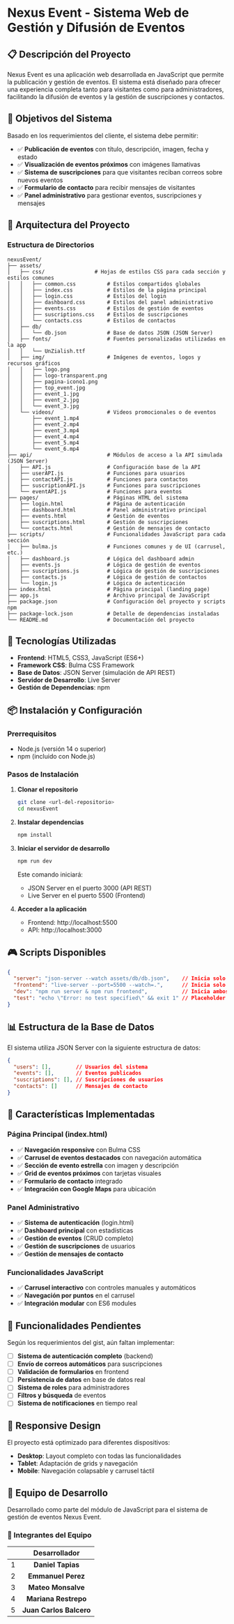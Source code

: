 # Nexus Event - Sistema Web de Gestión y Difusión de Eventos

## 📋 Descripción del Proyecto

Nexus Event es una aplicación web desarrollada en JavaScript que permite la publicación y gestión de eventos. El sistema está diseñado para ofrecer una experiencia completa tanto para visitantes como para administradores, facilitando la difusión de eventos y la gestión de suscripciones y contactos.

## 🎯 Objetivos del Sistema

Basado en los requerimientos del cliente, el sistema debe permitir:

- ✅ **Publicación de eventos** con título, descripción, imagen, fecha y estado
- ✅ **Visualización de eventos próximos** con imágenes llamativas
- ✅ **Sistema de suscripciones** para que visitantes reciban correos sobre nuevos eventos
- ✅ **Formulario de contacto** para recibir mensajes de visitantes
- ✅ **Panel administrativo** para gestionar eventos, suscripciones y mensajes

## 🏢 Arquitectura del Proyecto

### Estructura de Directorios

```
nexusEvent/
├── assets/
│   ├── css/                # Hojas de estilos CSS para cada sección y estilos comunes
│   │   ├── common.css          # Estilos compartidos globales
│   │   ├── index.css           # Estilos de la página principal
│   │   ├── login.css           # Estilos del login
│   │   ├── dashboard.css       # Estilos del panel administrativo
│   │   ├── events.css          # Estilos de gestión de eventos
│   │   ├── suscriptions.css    # Estilos de suscripciones
│   │   └── contacts.css        # Estilos de contactos
│   ├── db/
│   │   └── db.json             # Base de datos JSON (JSON Server)
│   ├── fonts/                  # Fuentes personalizadas utilizadas en la app
│   │   └── UnZialish.ttf
│   ├── img/                    # Imágenes de eventos, logos y recursos gráficos
│   │   ├── logo.png
│   │   ├── logo-transparent.png
│   │   ├── pagina-icono1.png
│   │   ├── top_event.jpg
│   │   ├── event_1.jpg
│   │   ├── event_2.jpg
│   │   └── event_3.jpg
│   └── videos/                 # Videos promocionales o de eventos
│       ├── event_1.mp4
│       ├── event_2.mp4
│       ├── event_3.mp4
│       ├── event_4.mp4
│       ├── event_5.mp4
│       └── event_6.mp4
├── api/                        # Módulos de acceso a la API simulada (JSON Server)
│   ├── API.js                  # Configuración base de la API
│   ├── userAPI.js              # Funciones para usuarios
│   ├── contactAPI.js           # Funciones para contactos
│   ├── suscriptionAPI.js       # Funciones para suscripciones
│   └── eventAPI.js             # Funciones para eventos
├── pages/                      # Páginas HTML del sistema
│   ├── login.html              # Página de autenticación
│   ├── dashboard.html          # Panel administrativo principal
│   ├── events.html             # Gestión de eventos
│   ├── suscriptions.html       # Gestión de suscripciones
│   └── contacts.html           # Gestión de mensajes de contacto
├── scripts/                    # Funcionalidades JavaScript para cada sección
│   ├── bulma.js                # Funciones comunes y de UI (carrusel, etc.)
│   ├── dashboard.js            # Lógica del dashboard admin
│   ├── events.js               # Lógica de gestión de eventos
│   ├── suscriptions.js         # Lógica de gestión de suscripciones
│   ├── contacts.js             # Lógica de gestión de contactos
│   └── login.js                # Lógica de autenticación
├── index.html                  # Página principal (landing page)
├── app.js                      # Archivo principal de JavaScript
├── package.json                # Configuración del proyecto y scripts npm
├── package-lock.json           # Detalle de dependencias instaladas
└── README.md                   # Documentación del proyecto
```

## 🚀 Tecnologías Utilizadas

- **Frontend**: HTML5, CSS3, JavaScript (ES6+)
- **Framework CSS**: Bulma CSS Framework
- **Base de Datos**: JSON Server (simulación de API REST)
- **Servidor de Desarrollo**: Live Server
- **Gestión de Dependencias**: npm

## 📦 Instalación y Configuración

### Prerrequisitos

- Node.js (versión 14 o superior)
- npm (incluido con Node.js)

### Pasos de Instalación

1. **Clonar el repositorio**
   ```bash
   git clone <url-del-repositorio>
   cd nexusEvent
   ```

2. **Instalar dependencias**
   ```bash
   npm install
   ```

3. **Iniciar el servidor de desarrollo**
   ```bash
   npm run dev
   ```

   Este comando iniciará:
   - JSON Server en el puerto 3000 (API REST)
   - Live Server en el puerto 5500 (Frontend)

4. **Acceder a la aplicación**
   - Frontend: http://localhost:5500
   - API: http://localhost:3000

## 🎮 Scripts Disponibles

```json
{
  "server": "json-server --watch assets/db/db.json",    // Inicia solo el servidor de datos
  "frontend": "live-server --port=5500 --watch=.",      // Inicia solo el servidor frontend
  "dev": "npm run server & npm run frontend",           // Inicia ambos servidores
  "test": "echo \"Error: no test specified\" && exit 1" // Placeholder para tests
}
```

## 📊 Estructura de la Base de Datos

El sistema utiliza JSON Server con la siguiente estructura de datos:

```json
{
  "users": [],        // Usuarios del sistema
  "events": [],       // Eventos publicados
  "suscriptions": [], // Suscripciones de usuarios
  "contacts": []      // Mensajes de contacto
}
```

## 🎨 Características Implementadas

### Página Principal (index.html)
- ✅ **Navegación responsive** con Bulma CSS
- ✅ **Carrusel de eventos destacados** con navegación automática
- ✅ **Sección de evento estrella** con imagen y descripción
- ✅ **Grid de eventos próximos** con tarjetas visuales
- ✅ **Formulario de contacto** integrado
- ✅ **Integración con Google Maps** para ubicación

### Panel Administrativo
- ✅ **Sistema de autenticación** (login.html)
- ✅ **Dashboard principal** con estadísticas
- ✅ **Gestión de eventos** (CRUD completo)
- ✅ **Gestión de suscripciones** de usuarios
- ✅ **Gestión de mensajes de contacto**

### Funcionalidades JavaScript
- ✅ **Carrusel interactivo** con controles manuales y automáticos
- ✅ **Navegación por puntos** en el carrusel
- ✅ **Integración modular** con ES6 modules

## 🎯 Funcionalidades Pendientes

Según los requerimientos del gist, aún faltan implementar:

- [ ] **Sistema de autenticación completo** (backend)
- [ ] **Envío de correos automáticos** para suscripciones
- [ ] **Validación de formularios** en frontend
- [ ] **Persistencia de datos** en base de datos real
- [ ] **Sistema de roles** para administradores
- [ ] **Filtros y búsqueda** de eventos
- [ ] **Sistema de notificaciones** en tiempo real

## 📱 Responsive Design

El proyecto está optimizado para diferentes dispositivos:
- **Desktop**: Layout completo con todas las funcionalidades
- **Tablet**: Adaptación de grids y navegación
- **Mobile**: Navegación colapsable y carrusel táctil

## 👥 Equipo de Desarrollo

Desarrollado como parte del módulo de JavaScript para el sistema de gestión de eventos Nexus Event.

### 🚀 Integrantes del Equipo

| | **Desarrollador** |
|:-:|:-----------------:|
|1| **Daniel Tapias** |
|2| **Emmanuel Perez** |
|3| **Mateo Monsalve** |
|4| **Mariana Restrepo** |
|5| **Juan Carlos Balcero** |